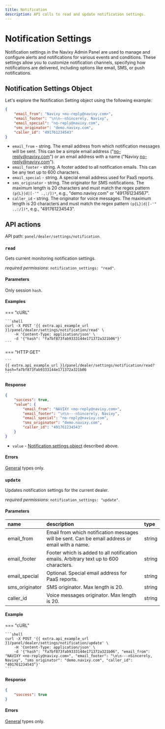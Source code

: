 ```yaml
---
title: Notification
description: API calls to read and update notification settings. 
---
```


# Notification Settings

Notification settings in the Navixy Admin Panel are used to manage and configure alerts and notifications for various events and conditions. These settings allow you to customize notification channels, specifying how notifications are delivered, including options like email, SMS, or push notifications.

## Notification Settings Object

Let's explore the Notification Setting object using the following example:

```json
{
    "email_from": "Navixy <no-reply@navixy.com>", 
    "email_footer": "\n\n—-nSincerely, Navixy",
    "email_special": "no-reply@navixy.com",
    "sms_originator": "demo.navixy.com",
    "caller_id": "491761234543"
}
```

* `email_from` - string. The email address from which notification messages will be sent. This can be a simple email address ("no-reply@navixy.com") or an email address with a name ("Navixy <no-reply@navixy.com>").
* `email_footer` - string. A footer added to all notification emails. This can be any text up to 600 characters.
* `email_special` - string. A special email address used for PaaS reports.
* `sms_originator` - string. The originator for SMS notifications. The maximum length is 20 characters and must match the regex pattern `(p{L}|d|[-'" .,:/])*`, e.g., "demo.navixy.com" or "491761234567".
* `caller_id` - string. The originator for voice messages. The maximum length is 20 characters and must match the regex pattern `(p{L}|d|[-'" .,:/])*`, e.g., "491761234543".


## API actions

API path: `panel/dealer/settings/notification`.

### `read`

Gets current monitoring notification settings.

*required permissions*: `notification_settings: "read"`.

#### Parameters

Only session `hash`.

#### Examples

=== "cURL"

    ```shell
    curl -X POST '{{ extra.api_example_url }}/panel/dealer/settings/notification/read' \
        -H 'Content-Type: application/json' \
        -d '{"hash": "fa7bf873fab9333144e171372a321b06"}'
    ```

=== "HTTP GET"

    ```
    {{ extra.api_example_url }}/panel/dealer/settings/notification/read?hash=fa7bf873fab9333144e171372a321b06
    ```

#### Response

```json
{
    "success": true, 
    "value": {
        "email_from": "NAVIXY <no-reply@navixy.com>", 
        "email_footer": "\n\n---nSincerely, Navixy",
        "email_special": "no-reply@navixy.com",
        "sms_originator": "demo.navixy.com",
        "caller_id": "491761234543"
    }
}
``` 

* `value` - [Notification settings object](#notification-settings-object) described above.

#### Errors

[General](../../../../backend-api/getting-started/errors.md#error-codes) types only.


### `update`

Updates notification settings for the current dealer. 

*required permissions*: `notification_settings: "update"`.

#### Parameters
 
| name           | description                                                                                     | type   |
|:---------------|:------------------------------------------------------------------------------------------------|:-------|
| email_from     | Email from which notification messages will be sent. Can be email address or email with a name. | string |
| email_footer   | Footer which is added to all notification emails. Arbitrary text up to 600 characters.          | string |
| email_special  | Optional. Special email address for PaaS reports.                                               | string |
| sms_originator | SMS originator. Max length is 20.                                                               | string |
| caller_id      | Voice messages originator. Max length is 20.                                                    | string |

#### Example

=== "cURL"

    ```shell
    curl -X POST '{{ extra.api_example_url }}/panel/dealer/settings/notification/update' \
        -H 'Content-Type: application/json' \
        -d '{"hash": "fa7bf873fab9333144e171372a321b06", "email_from": "NAVIXY <no-reply@navixy.com>", "email_footer": "\n\n---nSincerely, Navixy", "sms_originator": "demo.navixy.com", "caller_id": "491761234543"}'
    ```

#### Response

```json
{
    "success": true
}
```

#### Errors
 
[General](../../../../backend-api/getting-started/errors.md#error-codes) types only.